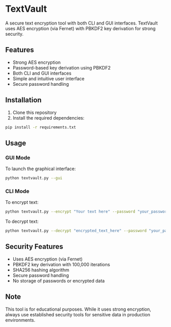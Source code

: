 # TextVault

A secure text encryption tool with both CLI and GUI interfaces. TextVault uses AES encryption (via Fernet) with PBKDF2 key derivation for strong security.

## Features

- Strong AES encryption
- Password-based key derivation using PBKDF2
- Both CLI and GUI interfaces
- Simple and intuitive user interface
- Secure password handling

## Installation

1. Clone this repository
2. Install the required dependencies:
```bash
pip install -r requirements.txt
```

## Usage

### GUI Mode
To launch the graphical interface:
```bash
python textvault.py --gui
```

### CLI Mode

To encrypt text:
```bash
python textvault.py --encrypt "Your text here" --password "your_password"
```

To decrypt text:
```bash
python textvault.py --decrypt "encrypted_text_here" --password "your_password"
```

## Security Features

- Uses AES encryption (via Fernet)
- PBKDF2 key derivation with 100,000 iterations
- SHA256 hashing algorithm
- Secure password handling
- No storage of passwords or encrypted data

## Note

This tool is for educational purposes. While it uses strong encryption, always use established security tools for sensitive data in production environments. 
